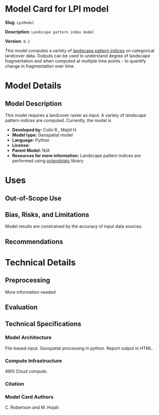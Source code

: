 # Model Card for LPI model

**Slug**: `LpiModel`

**Description**: `Landscape pattern index model`

**Version**: `0.1`


[//]: # (Provide a quick summary of what the model is/does. [Optional])
This model computes a variety of [landscape pattern indices](https://www.srs.fs.usda.gov/pubs/ja/ja_oneil003.pdf) on categorical landcover data. Outputs can be used to understand degree of landscape fragmentation and when computed at multiple time points - to quantify change in fragmentation over time. 

# Model Details

## Model Description

[//]: # (Provide a longer summary of what this model is/does.)
This model requires a landcover raster as input. A variety of landscape pattern indices are computed. Currently, the model is 



- **Developed by:** Colin R., Majid H.
- **Model type:** Geospatial model
- **Language:** Python
- **License:** 
- **Parent Model:** N/A
- **Resources for more information:** Landscape pattern indices are performed using [pylandstats](https://pylandstats.readthedocs.io/en/latest/) library



# Uses

[//]: # (Address questions around how the model is intended to be used, including the foreseeable users of the model and those affected by the model.)


 

## Out-of-Scope Use

[//]: # (This section addresses misuse, malicious use, and uses that the model will not work well for.)



## Bias, Risks, and Limitations

[//]: # (This section is meant to convey both technical and sociotechnical limitations.)

Model results are constrained by the accuracy of input data sources. 


## Recommendations

[//]: # (This section is meant to convey recommendations with respect to the bias, risk, and technical limitations.)


# Technical Details


## Preprocessing

More information needed


 
## Evaluation

[//]: # (This section describes the evaluation protocols and provides the results.)


## Technical Specifications

### Model Architecture

File-based input. Geospatial processing in python. Report output in HTML.

### Compute Infrastructure

AWS Cloud compute.


### Citation

[//]: # (If there is a paper or blog post introducing the model, the APA and Bibtex information for that should go in this section.)


### Model Card Authors
C. Robertson and M. Hojati

[//]: # (This section provides another layer of transparency and accountability. Whose views is this model card representing? How many voices were included in its construction? Etc.)

